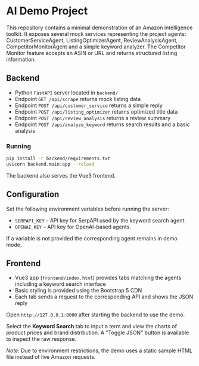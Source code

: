 # AI Demo Project

This repository contains a minimal demonstration of an Amazon intelligence toolkit. It exposes several mock services representing the project agents:
CustomerServiceAgent, ListingOptimizerAgent, ReviewAnalysisAgent, CompetitorMonitorAgent and a simple keyword analyzer. The Competitor Monitor feature accepts an ASIN or URL and returns structured listing information.

## Backend
- Python `FastAPI` server located in `backend/`
- Endpoint `GET /api/scrape` returns mock listing data
- Endpoint `POST /api/customer_service` returns a simple reply
- Endpoint `POST /api/listing_optimizer` returns optimized title data
- Endpoint `POST /api/review_analysis` returns a review summary
- Endpoint `POST /api/analyze_keyword` returns search results and a basic analysis


### Running
```bash
pip install -r backend/requirements.txt
uvicorn backend.main:app --reload
```
The backend also serves the Vue3 frontend.

## Configuration
Set the following environment variables before running the server:

- `SERPAPI_KEY` – API key for SerpAPI used by the keyword search agent.
- `OPENAI_KEY` – API key for OpenAI-based agents.

If a variable is not provided the corresponding agent remains in demo mode.

## Frontend
- Vue3 app (`frontend/index.html`) provides tabs matching the agents including a keyword search interface
- Basic styling is provided using the Bootstrap 5 CDN
- Each tab sends a request to the corresponding API and shows the JSON reply


Open `http://127.0.0.1:8000` after starting the backend to use the demo.

Select the **Keyword Search** tab to input a term and view the charts of product prices and brand distribution. A "Toggle JSON" button is available to inspect the raw response.

*Note*: Due to environment restrictions, the demo uses a static sample HTML file instead of live Amazon requests.
